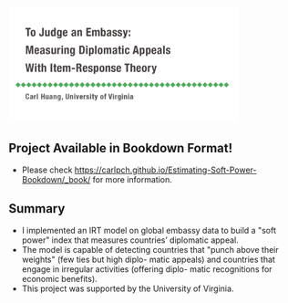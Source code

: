 <img src="irt.png" width="80%"/>

## Project Available in Bookdown Format!
* Please check https://carlpch.github.io/Estimating-Soft-Power-Bookdown/_book/ for more information.

## Summary
* I implemented an IRT model on global embassy data to build a "soft power" index that measures countries’ diplomatic appeal.
* The model is capable of detecting countries that "punch above their weights" (few ties but high diplo- matic appeals) and countries that engage in irregular activities (offering diplo- matic recognitions for economic benefits).
* This project was supported by the University of Virginia.
